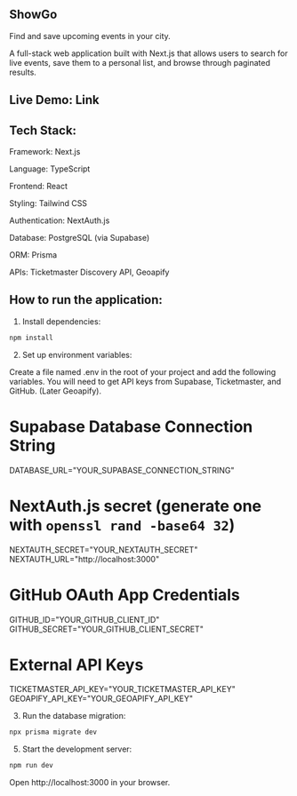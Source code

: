 ## ShowGo
Find and save upcoming events in your city.

A full-stack web application built with Next.js that allows users to search for live events, save them to a personal list, and browse through paginated results.

## Live Demo: Link

## Tech Stack:

Framework: Next.js

Language: TypeScript

Frontend: React

Styling: Tailwind CSS

Authentication: NextAuth.js

Database: PostgreSQL (via Supabase)

ORM: Prisma

APIs: Ticketmaster Discovery API, Geoapify

## How to run the application:

1. Install dependencies:

```bash
npm install
```

2. Set up environment variables:

Create a file named .env in the root of your project and add the following variables. You will need to get API keys from Supabase, Ticketmaster, and GitHub. (Later Geoapify).

# Supabase Database Connection String
DATABASE_URL="YOUR_SUPABASE_CONNECTION_STRING"

# NextAuth.js secret (generate one with `openssl rand -base64 32`)
NEXTAUTH_SECRET="YOUR_NEXTAUTH_SECRET"
NEXTAUTH_URL="http://localhost:3000"

# GitHub OAuth App Credentials
GITHUB_ID="YOUR_GITHUB_CLIENT_ID"
GITHUB_SECRET="YOUR_GITHUB_CLIENT_SECRET"

# External API Keys
TICKETMASTER_API_KEY="YOUR_TICKETMASTER_API_KEY"
GEOAPIFY_API_KEY="YOUR_GEOAPIFY_API_KEY"

3. Run the database migration:

```bash
npx prisma migrate dev
```

5. Start the development server:

```bash
npm run dev
```

Open http://localhost:3000 in your browser.
